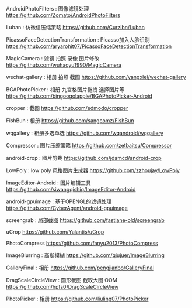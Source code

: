 AndroidPhotoFilters : 图像滤镜处理
https://github.com/Zomato/AndroidPhotoFilters

Luban : 仿微信压缩策略
https://github.com/Curzibn/Luban

PicassoFaceDetectionTransformation : Picasso加入人脸识别
https://github.com/aryarohit07/PicassoFaceDetectionTransformation

MagicCamera : 滤镜 拍照 录像 图片修改
https://github.com/wuhaoyu1990/MagicCamera

wechat-gallery : 相册 拍照 截图
https://github.com/yangxlei/wechat-gallery

BGAPhotoPicker : 相册 九宫格图片拖拽 选择图片等
https://github.com/bingoogolapple/BGAPhotoPicker-Android

cropper : 截图
https://github.com/edmodo/cropper

FishBun : 相册
https://github.com/sangcomz/FishBun

wqgallery : 相册多选单选
https://github.com/wqandroid/wqgallery

Compressor : 图片压缩策略
https://github.com/zetbaitsu/Compressor

android-crop : 图片剪裁
https://github.com/jdamcd/android-crop

LowPoly : low poly 风格图片生成器
https://github.com/zzhoujay/LowPoly

ImageEditor-Android : 图片编辑工具
https://github.com/siwangqishiq/ImageEditor-Android

android-gpuimage : 基于OPENGL的滤镜处理
https://github.com/CyberAgent/android-gpuimage

screengrab : 局部截图
https://github.com/fastlane-old/screengrab

uCrop
https://github.com/Yalantis/uCrop

PhotoCompress
https://github.com/fanyu2013/PhotoCompress

ImageBlurring : 高斯模糊
https://github.com/qiujuer/ImageBlurring

GalleryFinal : 相册
https://github.com/pengjianbo/GalleryFinal

DragScaleCircleView : 圆形截图 截取大图 OOM
https://github.com/hpfs0/DragScaleCircleView

PhotoPicker : 相册
https://github.com/liuling07/PhotoPicker
